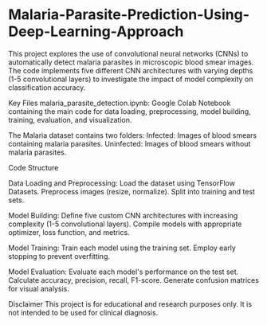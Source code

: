 # Malaria-Parasite-Prediction-Using-Deep-Learning-Approach

This project explores the use of convolutional neural networks (CNNs) to automatically detect malaria parasites in microscopic blood smear images. The code implements five different CNN architectures with varying depths (1-5 convolutional layers) to investigate the impact of model complexity on classification accuracy.

Key Files
malaria_parasite_detection.ipynb: Google Colab Notebook containing the main code for data loading, preprocessing, model building, training, evaluation, and visualization.

The Malaria dataset contains two folders:
Infected: Images of blood smears containing malaria parasites.
Uninfected: Images of blood smears without malaria parasites.

Code Structure

Data Loading and Preprocessing:
Load the dataset using TensorFlow Datasets.
Preprocess images (resize, normalize).
Split into training and test sets.

Model Building:
Define five custom CNN architectures with increasing complexity (1-5 convolutional layers).
Compile models with appropriate optimizer, loss function, and metrics.

Model Training:
Train each model using the training set.
Employ early stopping to prevent overfitting.

Model Evaluation:
Evaluate each model's performance on the test set.
Calculate accuracy, precision, recall, F1-score.
Generate confusion matrices for visual analysis.


Disclaimer
This project is for educational and research purposes only. It is not intended to be used for clinical diagnosis.
